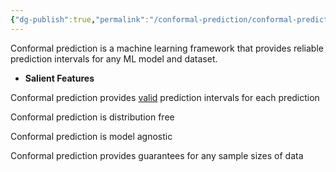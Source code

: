 ```yaml
---
{"dg-publish":true,"permalink":"/conformal-prediction/conformal-prediction/","noteIcon":""}
---
```


Conformal prediction is a machine learning framework that provides reliable prediction intervals for any ML model and dataset.

- **Salient Features**

Conformal prediction provides [valid](Validity) prediction intervals for each prediction

Conformal prediction is distribution free

Conformal prediction is model agnostic

Conformal prediction provides guarantees for any sample sizes of data
